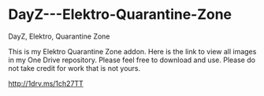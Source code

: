 DayZ---Elektro-Quarantine-Zone
==============================

DayZ, Elektro, Quarantine Zone


This is my Elektro Quarantine Zone addon.  Here is the link to view all images in my One Drive repository.  Please feel free to download and use.  Please do not take credit for work that is not yours.

http://1drv.ms/1ch27TT
